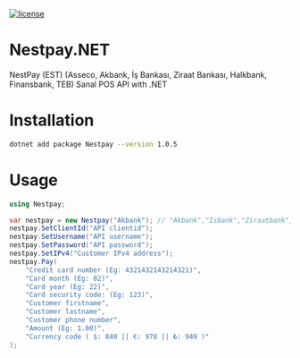 [![license](https://img.shields.io/:license-mit-blue.svg)](https://github.com/ozgur-soft/Nestpay.NET/blob/main/LICENSE.md)

# Nestpay.NET
NestPay (EST) (Asseco, Akbank, İş Bankası, Ziraat Bankası, Halkbank, Finansbank, TEB) Sanal POS API with .NET

# Installation
```bash
dotnet add package Nestpay --version 1.0.5
```

# Usage
```c#
using Nestpay;

var nestpay = new Nestpay("Akbank"); // "Akbank","Isbank","Ziraatbank","Halkbank","Finansbank","Teb"
nestpay.SetClientId("API clientid");
nestpay.SetUsername("API username");
nestpay.SetPassword("API password");
nestpay.SetIPv4("Customer IPv4 address");
nestpay.Pay(
    "Credit card number (Eg: 4321432143214321)",
    "Card month (Eg: 02)",
    "Card year (Eg: 22)",
    "Card security code: (Eg: 123)",
    "Customer firstname",
    "Customer lastname",
    "Customer phone number",
    "Amount (Eg: 1.00)",
    "Currency code ( $: 840 || €: 978 || ₺: 949 )"
);
```
